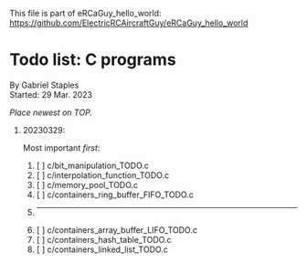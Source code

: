 This file is part of eRCaGuy_hello_world: https://github.com/ElectricRCAircraftGuy/eRCaGuy_hello_world


# Todo list: C programs

By Gabriel Staples  
Started: 29 Mar. 2023

_Place newest on TOP._


1. 20230329:

    Most important _first_:

    1. [ ] c/bit_manipulation_TODO.c
    1. [ ] c/interpolation_function_TODO.c
    1. [ ] c/memory_pool_TODO.c
    1. [ ] c/containers_ring_buffer_FIFO_TODO.c
    1. -----
    1. [ ] c/containers_array_buffer_LIFO_TODO.c
    1. [ ] c/containers_hash_table_TODO.c
    1. [ ] c/containers_linked_list_TODO.c
